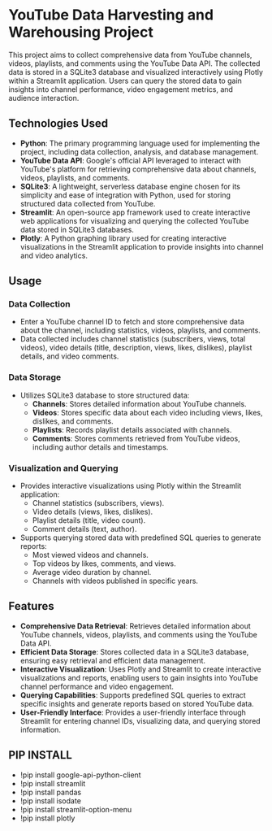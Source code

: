 # YouTube Data Harvesting and Warehousing Project

This project aims to collect comprehensive data from YouTube channels, videos, playlists, and comments using the YouTube Data API. The collected data is stored in a SQLite3 database and visualized interactively using Plotly within a Streamlit application. Users can query the stored data to gain insights into channel performance, video engagement metrics, and audience interaction.

## Technologies Used

- **Python**: The primary programming language used for implementing the project, including data collection, analysis, and database management.
- **YouTube Data API**: Google's official API leveraged to interact with YouTube's platform for retrieving comprehensive data about channels, videos, playlists, and comments.
- **SQLite3**: A lightweight, serverless database engine chosen for its simplicity and ease of integration with Python, used for storing structured data collected from YouTube.
- **Streamlit**: An open-source app framework used to create interactive web applications for visualizing and querying the collected YouTube data stored in SQLite3 databases.
- **Plotly**: A Python graphing library used for creating interactive visualizations in the Streamlit application to provide insights into channel and video analytics.

## Usage

### Data Collection

- Enter a YouTube channel ID to fetch and store comprehensive data about the channel, including statistics, videos, playlists, and comments.
- Data collected includes channel statistics (subscribers, views, total videos), video details (title, description, views, likes, dislikes), playlist details, and video comments.

### Data Storage

- Utilizes SQLite3 database to store structured data:
  - **Channels**: Stores detailed information about YouTube channels.
  - **Videos**: Stores specific data about each video including views, likes, dislikes, and comments.
  - **Playlists**: Records playlist details associated with channels.
  - **Comments**: Stores comments retrieved from YouTube videos, including author details and timestamps.

### Visualization and Querying

- Provides interactive visualizations using Plotly within the Streamlit application:
  - Channel statistics (subscribers, views).
  - Video details (views, likes, dislikes).
  - Playlist details (title, video count).
  - Comment details (text, author).
- Supports querying stored data with predefined SQL queries to generate reports:
  - Most viewed videos and channels.
  - Top videos by likes, comments, and views.
  - Average video duration by channel.
  - Channels with videos published in specific years.

## Features

- **Comprehensive Data Retrieval**: Retrieves detailed information about YouTube channels, videos, playlists, and comments using the YouTube Data API.
- **Efficient Data Storage**: Stores collected data in a SQLite3 database, ensuring easy retrieval and efficient data management.
- **Interactive Visualization**: Uses Plotly and Streamlit to create interactive visualizations and reports, enabling users to gain insights into YouTube channel performance and video engagement.
- **Querying Capabilities**: Supports predefined SQL queries to extract specific insights and generate reports based on stored YouTube data.
- **User-Friendly Interface**: Provides a user-friendly interface through Streamlit for entering channel IDs, visualizing data, and querying stored information.

## PIP INSTALL
- !pip install google-api-python-client
- !pip install streamlit
- !pip install pandas
- !pip install isodate
- !pip install streamlit-option-menu
- !pip install plotly
